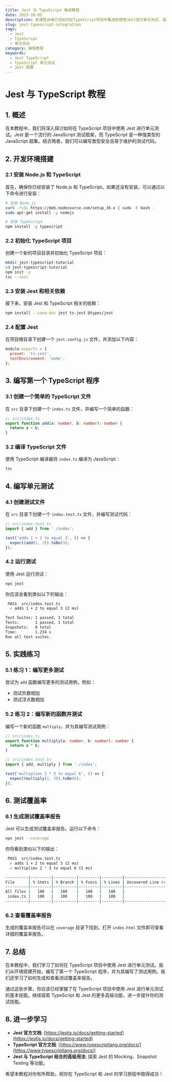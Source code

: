 ```yaml
---
title: Jest 与 TypeScript 集成教程
date: 2023-10-05
description: 本课程详细介绍如何在TypeScript项目中集成和使用Jest进行单元测试，涵盖配置、编写测试用例及常见问题解决。
slug: jest-typescript-integration
tags:
  - Jest
  - TypeScript
  - 单元测试
category: 编程教程
keywords:
  - Jest TypeScript
  - TypeScript 单元测试
  - Jest 配置
---
```


# Jest 与 TypeScript 教程

## 1. 概述

在本教程中，我们将深入探讨如何在 TypeScript 项目中使用 Jest 进行单元测试。Jest 是一个流行的 JavaScript 测试框架，而 TypeScript 是一种强类型的 JavaScript 超集。结合两者，我们可以编写类型安全且易于维护的测试代码。

## 2. 开发环境搭建

### 2.1 安装 Node.js 和 TypeScript

首先，确保你已经安装了 Node.js 和 TypeScript。如果还没有安装，可以通过以下命令进行安装：

```bash
# 安装 Node.js
curl -fsSL https://deb.nodesource.com/setup_16.x | sudo -E bash -
sudo apt-get install -y nodejs

# 安装 TypeScript
npm install -g typescript
```

### 2.2 初始化 TypeScript 项目

创建一个新的项目目录并初始化 TypeScript 项目：

```bash
mkdir jest-typescript-tutorial
cd jest-typescript-tutorial
npm init -y
tsc --init
```

### 2.3 安装 Jest 和相关依赖

接下来，安装 Jest 和 TypeScript 相关的依赖：

```bash
npm install --save-dev jest ts-jest @types/jest
```

### 2.4 配置 Jest

在项目根目录下创建一个 `jest.config.js` 文件，并添加以下内容：

```javascript
module.exports = {
  preset: 'ts-jest',
  testEnvironment: 'node',
};
```

## 3. 编写第一个 TypeScript 程序

### 3.1 创建一个简单的 TypeScript 文件

在 `src` 目录下创建一个 `index.ts` 文件，并编写一个简单的函数：

```typescript
// src/index.ts
export function add(a: number, b: number): number {
  return a + b;
}
```

### 3.2 编译 TypeScript 文件

使用 TypeScript 编译器将 `index.ts` 编译为 JavaScript：

```bash
tsc
```

## 4. 编写单元测试

### 4.1 创建测试文件

在 `src` 目录下创建一个 `index.test.ts` 文件，并编写测试代码：

```typescript
// src/index.test.ts
import { add } from './index';

test('adds 1 + 2 to equal 3', () => {
  expect(add(1, 2)).toBe(3);
});
```

### 4.2 运行测试

使用 Jest 运行测试：

```bash
npx jest
```

你应该会看到类似以下的输出：

```bash
 PASS  src/index.test.ts
  ✓ adds 1 + 2 to equal 3 (2 ms)

Test Suites: 1 passed, 1 total
Tests:       1 passed, 1 total
Snapshots:   0 total
Time:        1.234 s
Ran all test suites.
```

## 5. 实践练习

### 5.1 练习 1：编写更多测试

尝试为 `add` 函数编写更多的测试用例，例如：

- 测试负数相加
- 测试浮点数相加

### 5.2 练习 2：编写新的函数并测试

编写一个新的函数 `multiply`，并为其编写测试用例：

```typescript
// src/index.ts
export function multiply(a: number, b: number): number {
  return a * b;
}
```

```typescript
// src/index.test.ts
import { add, multiply } from './index';

test('multiplies 2 * 3 to equal 6', () => {
  expect(multiply(2, 3)).toBe(6);
});
```

## 6. 测试覆盖率

### 6.1 生成测试覆盖率报告

Jest 可以生成测试覆盖率报告。运行以下命令：

```bash
npx jest --coverage
```

你将看到类似以下的输出：

```bash
 PASS  src/index.test.ts
  ✓ adds 1 + 2 to equal 3 (2 ms)
  ✓ multiplies 2 * 3 to equal 6 (1 ms)

----------|---------|----------|---------|---------|-------------------
File      | % Stmts | % Branch | % Funcs | % Lines | Uncovered Line #s 
----------|---------|----------|---------|---------|-------------------
All files |   100   |   100    |   100   |   100   |                   
 index.ts |   100   |   100    |   100   |   100   |                   
----------|---------|----------|---------|---------|-------------------
```

### 6.2 查看覆盖率报告

生成的覆盖率报告可以在 `coverage` 目录下找到，打开 `index.html` 文件即可查看详细的覆盖率报告。

## 7. 总结

在本教程中，我们学习了如何在 TypeScript 项目中使用 Jest 进行单元测试。我们从环境搭建开始，编写了第一个 TypeScript 程序，并为其编写了测试用例。我们还学习了如何生成和查看测试覆盖率报告。

通过这些步骤，你应该已经掌握了在 TypeScript 项目中使用 Jest 进行单元测试的基本技能。继续探索 TypeScript 和 Jest 的更多高级功能，进一步提升你的测试技能。

## 8. 进一步学习

- **Jest 官方文档**: [https://jestjs.io/docs/getting-started](https://jestjs.io/docs/getting-started)
- **TypeScript 官方文档**: [https://www.typescriptlang.org/docs/](https://www.typescriptlang.org/docs/)
- **Jest 与 TypeScript 结合的高级用法**: 探索 Jest 的 Mocking、Snapshot Testing 等功能。

希望本教程对你有所帮助，祝你在 TypeScript 和 Jest 的学习旅程中取得成功！